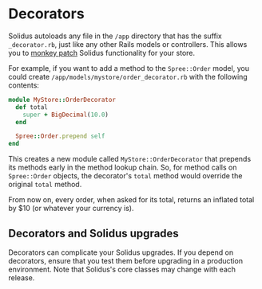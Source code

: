 # Decorators

<!-- TODO:
  An article about decorators doesn't really belong in the `/extensions`
  directory. In the future, there will be a better home for it.
-->

Solidus autoloads any file in the `/app` directory that has the suffix
`_decorator.rb`, just like any other Rails models or controllers. This allows
you to [monkey patch][monkey-patch] Solidus functionality for your store.

For example, if you want to add a method to the `Spree::Order` model, you could
create `/app/models/mystore/order_decorator.rb` with the following contents:

```ruby
module MyStore::OrderDecorator
  def total
    super + BigDecimal(10.0)
  end

  Spree::Order.prepend self
end
```

This creates a new module called `MyStore::OrderDecorator` that prepends its
methods early in the method lookup chain. So, for method calls on `Spree::Order`
objects, the decorator's `total` method would override the original `total`
method.

From now on, every order, when asked for its total, returns an inflated
total by $10 (or whatever your currency is).

[monkey-patch]: https://en.wikipedia.org/wiki/Monkey_patch

## Decorators and Solidus upgrades

Decorators can complicate your Solidus upgrades. If you depend on decorators,
ensure that you test them before upgrading in a production environment.
Note that Solidus's core classes may change with each release.
